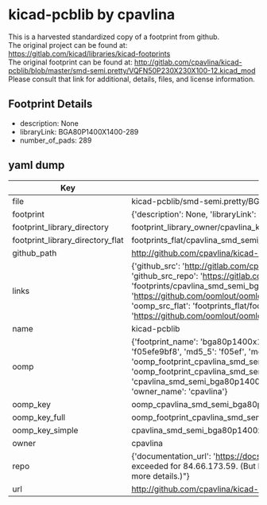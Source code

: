 # kicad-pcblib by cpavlina  
This is a harvested standardized copy of a footprint from github.  
The original project can be found at:  
https://gitlab.com/kicad/libraries/kicad-footprints  
The original footprint can be found at:
http://gitlab.com/cpavlina/kicad-pcblib/blob/master/smd-semi.pretty/VQFN50P230X230X100-12.kicad_mod
Please consult that link for additional, details, files, and license information.  
## Footprint Details
* description: None  
* libraryLink: BGA80P1400X1400-289  
* number_of_pads: 289  
## yaml dump  
| Key | Value |  
| --- | --- |  
| file | kicad-pcblib/smd-semi.pretty/BGA80P1400X1400-289.kicad_mod |  
| footprint | {'description': None, 'libraryLink': 'BGA80P1400X1400-289', 'number_of_pads': 289} |  
| footprint_library_directory | footprint_library_owner/cpavlina_kicad-pcblib |  
| footprint_library_directory_flat | footprints_flat/cpavlina_smd_semi_bga80p1400x1400_289/working |  
| github_path | http://github.com/cpavlina/kicad-pcblib/blob/master/smd-semi.pretty/BGA80P1400X1400-289.kicad_mod |  
| links | {'github_src': 'http://gitlab.com/cpavlina/kicad-pcblib/blob/master/smd-semi.pretty/VQFN50P230X230X100-12.kicad_mod', 'github_src_repo': 'https://gitlab.com/kicad/libraries/kicad-footprints', 'oomp_bot': 'footprints/cpavlina_smd_semi_bga80p1400x1400_289/working', 'oomp_bot_github': 'https://github.com/oomlout/oomlout_oomp_footprint_bot/tree/main/footprints/cpavlina_smd_semi_bga80p1400x1400_289/working', 'oomp_src_flat': 'footprints_flat/footprints_flat/cpavlina_smd_semi_bga80p1400x1400_289/working', 'oomp_src_flat_github': 'https://github.com/oomlout/oomlout_oomp_footprint_src/tree/main/footprints_flat/cpavlina_smd_semi_bga80p1400x1400_289/working'} |  
| name | kicad-pcblib |  
| oomp | {'footprint_name': 'bga80p1400x1400_289', 'library_name': 'smd_semi', 'md5': 'f05efe9bf8e368ebc431c30d833c8c9e', 'md5_10': 'f05efe9bf8', 'md5_5': 'f05ef', 'md5_6': 'f05efe', 'oomp_key': 'oomp_cpavlina_smd_semi_bga80p1400x1400_289', 'oomp_key_extra': 'oomp_footprint_cpavlina_smd_semi_bga80p1400x1400_289', 'oomp_key_full': 'oomp_footprint_cpavlina_smd_semi_bga80p1400x1400_289_f05efe', 'oomp_key_simple': 'cpavlina_smd_semi_bga80p1400x1400_289', 'original_filename': 'kicad-pcblib/smd-semi.pretty/BGA80P1400X1400-289.kicad_mod', 'owner_name': 'cpavlina'} |  
| oomp_key | oomp_cpavlina_smd_semi_bga80p1400x1400_289 |  
| oomp_key_full | oomp_footprint_cpavlina_smd_semi_bga80p1400x1400_289 |  
| oomp_key_simple | cpavlina_smd_semi_bga80p1400x1400_289 |  
| owner | cpavlina |  
| repo | {'documentation_url': 'https://docs.github.com/rest/overview/resources-in-the-rest-api#rate-limiting', 'message': "API rate limit exceeded for 84.66.173.59. (But here's the good news: Authenticated requests get a higher rate limit. Check out the documentation for more details.)"} |  
| url | http://github.com/cpavlina/kicad-pcblib |  

